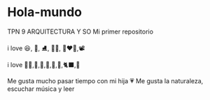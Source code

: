 # Hola-mundo
TPN 9 ARQUITECTURA Y SO
Mi primer repositorio

i love  :laughing:, :art:, :ice_skate:, :swimming_woman:, :white_heart::heart::white_heart:,:film_projector:

i love :family_woman_girl:,:deciduous_tree:,:sunflower:,:tulip:,:mount_fuji:,:mate:,:black_cat:,:sunrise_over_mountains:

Me gusta mucho pasar tiempo con mi hija :heartpulse:
Me gusta la naturaleza, escuchar música y leer

